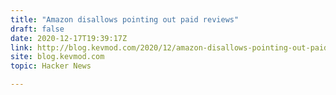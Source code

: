 ```yaml
---
title: "Amazon disallows pointing out paid reviews"
draft: false
date: 2020-12-17T19:39:17Z
link: http://blog.kevmod.com/2020/12/amazon-disallows-pointing-out-paid-reviews/?utm_medium=RSS&utm_source=hune
site: blog.kevmod.com
topic: Hacker News  

---
```

